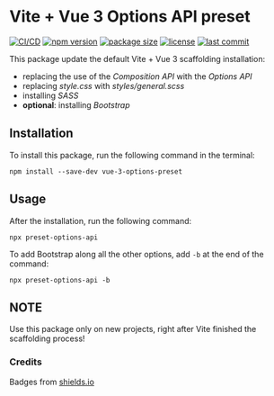 # Vite + Vue 3 Options API preset

[![CI/CD](https://img.shields.io/github/actions/workflow/status/DonnieRich/vue-3-options-preset/node.js.yml)](//github.com/DonnieRich/vue-3-options-preset)
[![npm version](https://img.shields.io/npm/v/vue-3-options-preset)](//npmjs.com/package/vue-3-options-preset)
[![package size](https://img.shields.io/bundlephobia/min/vue-3-options-preset)](//npmjs.com/package/vue-3-options-preset)
[![license](https://img.shields.io/github/license/DonnieRich/vue-3-options-preset)](//github.com/DonnieRich/vue-3-options-preset/blob/master/LICENSE.md)
[![last commit](https://img.shields.io/github/last-commit/DonnieRich/vue-3-options-preset)](//github.com/DonnieRich/vue-3-options-preset)

This package update the default Vite + Vue 3 scaffolding installation:

- replacing the use of the *Composition API* with the *Options API*
- replacing *style.css* with *styles/general.scss*
- installing *SASS*
- **optional**: installing *Bootstrap*

## Installation

To install this package, run the following command in the terminal:

```
npm install --save-dev vue-3-options-preset
```

## Usage

After the installation, run the following command:

```
npx preset-options-api
```

To add Bootstrap along all the other options, add `-b` at the end of the command:

```
npx preset-options-api -b
```

## NOTE

Use this package only on new projects, right after Vite finished the scaffolding process!

### Credits

Badges from [shields.io](https://shields.io/)